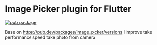 # Image Picker plugin for Flutter

[![pub package](https://img.shields.io/pub/v/image_picker.svg)](https://pub.dev/packages/image_picker)

Base on https://pub.dev/packages/image_picker/versions I improve take performance speed take photo from camera